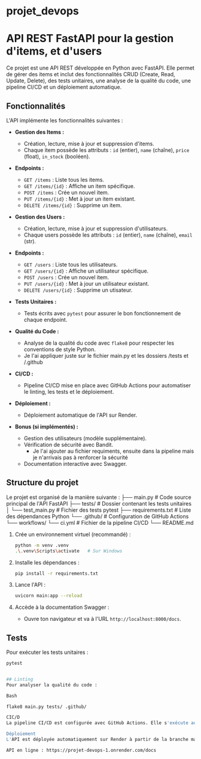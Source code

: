 # projet_devops

# API REST FastAPI pour la gestion d'items, et d'users

Ce projet est une API REST développée en Python avec FastAPI. Elle permet de gérer des items et inclut des fonctionnalités CRUD (Create, Read, Update, Delete), des tests unitaires, une analyse de la qualité du code, une pipeline CI/CD et un déploiement automatique.

## Fonctionnalités

L'API implémente les fonctionnalités suivantes :

* **Gestion des Items :**
    * Création, lecture, mise à jour et suppression d'items.
    * Chaque item possède les attributs : `id` (entier), `name` (chaîne), `price` (float), `in_stock` (booléen).
* **Endpoints :**
    * `GET /items` : Liste tous les items.
    * `GET /items/{id}` : Affiche un item spécifique.
    * `POST /items` : Crée un nouvel item.
    * `PUT /items/{id}` : Met à jour un item existant.
    * `DELETE /items/{id}` : Supprime un item.

* **Gestion des Users :**
    * Création, lecture, mise à jour et suppression d'utilisateurs.
    * Chaque users possède les attributs : `id` (entier), `name` (chaîne), `email` (str).
* **Endpoints :**
    * `GET /users` : Liste tous les utilisateurs.
    * `GET /users/{id}` : Affiche un utilisateur spécifique.
    * `POST /users` : Crée un nouvel item.
    * `PUT /users/{id}` : Met à jour un utilisateur existant.
    * `DELETE /users/{id}` : Supprime un utisateur.


* **Tests Unitaires :**
    * Tests écrits avec `pytest` pour assurer le bon fonctionnement de chaque endpoint.
* **Qualité du Code :**
    * Analyse de la qualité du code avec `flake8` pour respecter les conventions de style Python.
    * Je l'ai appliquer juste sur le fichier main.py et les dossiers /tests et /.github
* **CI/CD :**
    * Pipeline CI/CD mise en place avec GitHub Actions pour automatiser le linting, les tests et le déploiement.
* **Déploiement :**
    * Déploiement automatique de l'API sur Render.
* **Bonus (si implémentés) :**
    * Gestion des utilisateurs (modèle supplémentaire).
    * Vérification de sécurité avec Bandit.
      * Je l'ai ajouter au fichier requiments, ensuite dans la pipeline mais je n'arrivais pas à renforcer la sécurité
    * Documentation interactive avec Swagger.

## Structure du projet

Le projet est organisé de la manière suivante :
├── main.py           # Code source principal de l'API FastAPI
├── tests/            # Dossier contenant les tests unitaires
│   └── test_main.py  # Fichier des tests pytest
├── requirements.txt  # Liste des dépendances Python
└── .github/          # Configuration de GitHub Actions
    └── workflows/
        └── ci.yml    # Fichier de la pipeline CI/CD
└── README.md

1. Crée un environnement virtuel (recommandé) :

    ```bash
    python -m venv .venv
    .\.venv\Scripts\activate   # Sur Windows
    ```

2. Installe les dépendances :

    ```bash
    pip install -r requirements.txt
    ```

3.  Lance l'API :

    ```bash
    uvicorn main:app --reload
    ```

4.  Accède à la documentation Swagger :

    * Ouvre ton navigateur et va à l'URL `http://localhost:8000/docs`.

## Tests

Pour exécuter les tests unitaires :

```bash
pytest


## Linting
Pour analyser la qualité du code :

Bash

flake8 main.py tests/ .github/

CIC/D
La pipeline CI/CD est configurée avec GitHub Actions. Elle s'exécute automatiquement à chaque push sur la branche main et à chaque pull request. 

Déploiement
L'API est déployée automatiquement sur Render à partir de la branche main.

API en ligne : https://projet-devops-1.onrender.com/docs
